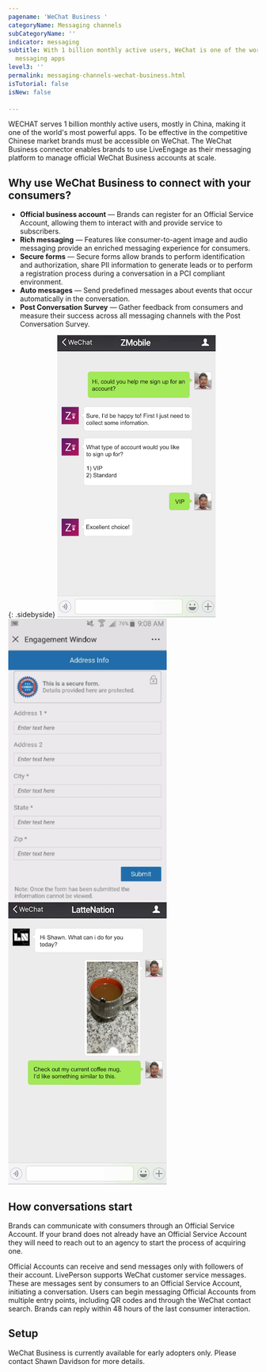 ```yaml
---
pagename: 'WeChat Business '
categoryName: Messaging channels
subCategoryName: ''
indicator: messaging
subtitle: With 1 billion monthly active users, WeChat is one of the world’s most popular
  messaging apps
level3: ''
permalink: messaging-channels-wechat-business.html
isTutorial: false
isNew: false

---
```

WECHAT serves 1 billion monthly active users, mostly in China, making it one of the world's most powerful apps. To be effective in the competitive Chinese market brands must be accessible on WeChat. The WeChat Business connector enables brands to use LiveEngage as their messaging platform to manage official WeChat Business accounts at scale.

## Why use WeChat Business to connect with your consumers?

* **Official business account** — Brands can register for an Official Service Account, allowing them to interact with and provide service to subscribers.
* **Rich messaging** — Features like consumer-to-agent image and audio messaging provide an enriched messaging experience for consumers.
* **Secure forms** — Secure forms allow brands to perform identification and authorization, share PII information to generate leads or to perform a registration process during a conversation in a PCI compliant environment.
* **Auto messages** — Send predefined messages about events that occur automatically in the conversation.
* **Post Conversation Survey** — Gather feedback from consumers and measure their success across all messaging channels with the Post Conversation Survey.


{: .sidebyside}
![](/img/wechat-1.jpg)![](/img/wechat-2.jpg)![](/img/wechat-3.jpg)

## How conversations start

Brands can communicate with consumers through an Official Service Account. If your brand does not already have an Official Service Account they will need to reach out to an agency to start the process of acquiring one.

Official Accounts can receive and send messages only with followers of their account. LivePerson supports WeChat customer service messages. These are messages sent by consumers to an Official Service Account, initiating a conversation. Users can begin messaging Official Accounts from multiple entry points, including QR codes and through the WeChat contact search. Brands can reply within 48 hours of the last consumer interaction.

## Setup

WeChat Business is currently available for early adopters only. Please contact Shawn Davidson for more details.

